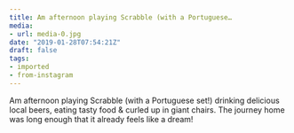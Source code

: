 ```yaml
---
title: Am afternoon playing Scrabble (with a Portuguese…
media:
- url: media-0.jpg
date: "2019-01-28T07:54:21Z"
draft: false
tags:
- imported
- from-instagram
---
```

Am afternoon playing Scrabble \(with a Portuguese set\!\) drinking delicious local beers, eating tasty food & curled up in giant chairs. The journey home was long enough that it already feels like a dream\!
